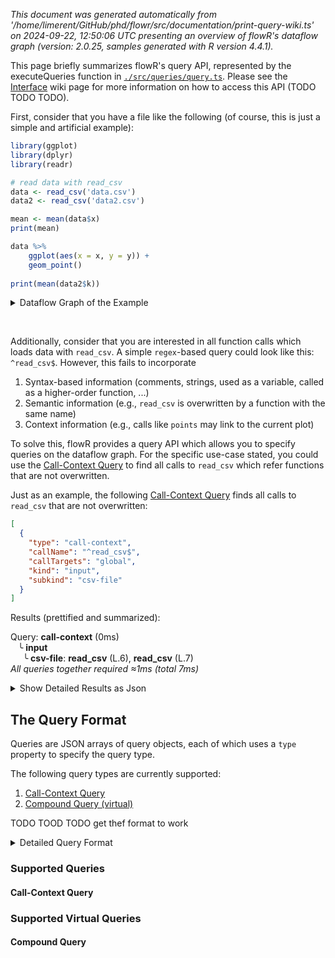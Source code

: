 _This document was generated automatically from '/home/limerent/GitHub/phd/flowr/src/documentation/print-query-wiki.ts' on 2024-09-22, 12:50:06 UTC presenting an overview of flowR's dataflow graph (version: 2.0.25, samples generated with R version 4.4.1)._

This page briefly summarizes flowR's query API, represented by the executeQueries function in [`./src/queries/query.ts`](https://github.com/flowr-analysis/flowr/tree/main/./src/queries/query.ts).
Please see the [Interface](https://github.com/flowr-analysis/flowr/wiki//Interface) wiki page for more information on how to access this API (TODO TODO TODO).

First, consider that you have a file like the following (of course, this is just a simple and artificial example):

```r
library(ggplot)
library(dplyr)
library(readr)

# read data with read_csv
data <- read_csv('data.csv')
data2 <- read_csv('data2.csv')

mean <- mean(data$x) 
print(mean)

data %>%
	ggplot(aes(x = x, y = y)) +
	geom_point()
	
print(mean(data2$k))
```

<details> <summary>Dataflow Graph of the Example</summary>



------------------------------------------

```mermaid
flowchart LR
    1{{"`#91;RSymbol#93; ggplot
      (1)
      *1.9-14*`"}}
    3[["`#91;RFunctionCall#93; library
      (3)
      *1.1-15*
    (1)`"]]
    5{{"`#91;RSymbol#93; dplyr
      (5)
      *2.9-13*`"}}
    7[["`#91;RFunctionCall#93; library
      (7)
      *2.1-14*
    (5)`"]]
    9{{"`#91;RSymbol#93; readr
      (9)
      *3.9-13*`"}}
    11[["`#91;RFunctionCall#93; library
      (11)
      *3.1-14*
    (9)`"]]
    14{{"`#91;RString#93; 'data.csv'
      (14)
      *6.18-27*`"}}
    16[["`#91;RFunctionCall#93; read#95;csv
      (16)
      *6.9-28*
    (14)`"]]
    12["`#91;RSymbol#93; data
      (12)
      *6.1-4*`"]
    17[["`#91;RBinaryOp#93; #60;#45;
      (17)
      *6.1-28*
    (12, 16)`"]]
    20{{"`#91;RString#93; 'data2.csv'
      (20)
      *7.19-29*`"}}
    %% Environment of 22 [level: 0]:
    %% Built-in
    %% 15----------------------------------------
    %%   data: {data (12, variable, def. @17)}
    22[["`#91;RFunctionCall#93; read#95;csv
      (22)
      *7.10-30*
    (20)`"]]
    18["`#91;RSymbol#93; data2
      (18)
      *7.1-5*`"]
    23[["`#91;RBinaryOp#93; #60;#45;
      (23)
      *7.1-30*
    (18, 22)`"]]
    26(["`#91;RSymbol#93; data
      (26)
      *9.14-17*`"])
    27{{"`#91;RSymbol#93; x
      (27)
      *9.14-19*`"}}
    29[["`#91;RAccess#93; $
      (29)
      *9.14-19*
    (26, 27)`"]]
    31[["`#91;RFunctionCall#93; mean
      (31)
      *9.9-20*
    (29)`"]]
    24["`#91;RSymbol#93; mean
      (24)
      *9.1-4*`"]
    32[["`#91;RBinaryOp#93; #60;#45;
      (32)
      *9.1-20*
    (24, 31)`"]]
    34(["`#91;RSymbol#93; mean
      (34)
      *10.7-10*`"])
    36[["`#91;RFunctionCall#93; print
      (36)
      *10.1-11*
    (34)`"]]
    38(["`#91;RSymbol#93; data
      (38)
      *12.1-4*`"])
    43(["`#91;RSymbol#93; x
      (43)
      *13.24*`"])
    44(["`#91;RArgument#93; x
      (44)
      *13.20*`"])
    46(["`#91;RSymbol#93; y
      (46)
      *13.31*`"])
    47(["`#91;RArgument#93; y
      (47)
      *13.27*`"])
    %% Environment of 48 [level: 0]:
    %% Built-in
    %% 37----------------------------------------
    %%   data:  {data (12, variable, def. @17)}
    %%   data2: {data2 (18, variable, def. @23)}
    %%   mean:  {mean (24, variable, def. @32)}
    48[["`#91;RFunctionCall#93; aes
      (48)
      *13.16-32*
    (x (44), y (47))`"]]
    %% Environment of 50 [level: 0]:
    %% Built-in
    %% 37----------------------------------------
    %%   data:  {data (12, variable, def. @17)}
    %%   data2: {data2 (18, variable, def. @23)}
    %%   mean:  {mean (24, variable, def. @32)}
    50[["`#91;RFunctionCall#93; ggplot
      (50)
      *13.9-33*
    (38, 48)`"]]
    52[["`#91;RFunctionCall#93; data %#62;%
	ggplot(aes(x = x, y = y))
      (52)
      *12.6-8*
    (38, 50)`"]]
    %% Environment of 54 [level: 0]:
    %% Built-in
    %% 47----------------------------------------
    %%   data:  {data (12, variable, def. @17)}
    %%   data2: {data2 (18, variable, def. @23)}
    %%   mean:  {mean (24, variable, def. @32)}
    54[["`#91;RFunctionCall#93; geom#95;point
      (54)
      *14.9-20*`"]]
    55[["`#91;RBinaryOp#93; #43;
      (55)
      *12.1-14.20*
    (52, 54)`"]]
    58(["`#91;RSymbol#93; data2
      (58)
      *16.12-16*`"])
    59{{"`#91;RSymbol#93; k
      (59)
      *16.12-18*`"}}
    61[["`#91;RAccess#93; $
      (61)
      *16.12-18*
    (58, 59)`"]]
    %% Environment of 63 [level: 0]:
    %% Built-in
    %% 48----------------------------------------
    %%   data:  {data (12, variable, def. @17)}
    %%   data2: {data2 (18, variable, def. @23)}
    %%   mean:  {mean (24, variable, def. @32)}
    63[["`#91;RFunctionCall#93; mean
      (63)
      *16.7-19*
    (61)`"]]
    65[["`#91;RFunctionCall#93; print
      (65)
      *16.1-20*
    (63)`"]]
    3 -->|"argument"| 1
    7 -->|"argument"| 5
    11 -->|"argument"| 9
    16 -->|"argument"| 14
    12 -->|"defined-by"| 16
    12 -->|"defined-by"| 17
    17 -->|"argument"| 16
    17 -->|"returns, argument"| 12
    22 -->|"argument"| 20
    18 -->|"defined-by"| 22
    18 -->|"defined-by"| 23
    23 -->|"argument"| 22
    23 -->|"returns, argument"| 18
    26 -->|"reads"| 12
    29 -->|"reads, returns, argument"| 26
    29 -->|"reads, argument"| 27
    31 -->|"reads, argument"| 29
    24 -->|"defined-by"| 31
    24 -->|"defined-by"| 32
    32 -->|"argument"| 31
    32 -->|"returns, argument"| 24
    34 -->|"reads"| 24
    36 -->|"reads, returns, argument"| 34
    38 -->|"reads"| 12
    44 -->|"reads"| 43
    47 -->|"reads"| 46
    48 -->|"reads"| 43
    48 -->|"argument"| 44
    48 -->|"reads"| 46
    48 -->|"argument"| 47
    50 -->|"reads, argument"| 48
    50 -->|"argument"| 38
    52 -->|"argument"| 38
    52 -->|"argument"| 50
    55 -->|"reads, argument"| 52
    55 -->|"reads, argument"| 54
    58 -->|"reads"| 18
    61 -->|"reads, returns, argument"| 58
    61 -->|"reads, argument"| 59
    63 -->|"reads"| 24
    63 -->|"argument"| 61
    65 -->|"reads, returns, argument"| 63
```
	
(The analysis required _16.82 ms_ (including parsing and normalization) within the generation environment.)

------------------------------------------

</details>

&nbsp;

Additionally, consider that you are interested in all function calls which loads data with `read_csv`.
A simple `regex`-based query could look like this: `^read_csv$`.
However, this fails to incorporate
 
1. Syntax-based information (comments, strings, used as a variable, called as a higher-order function, ...)
2. Semantic information (e.g., `read_csv` is overwritten by a function with the same name)
3. Context information (e.g., calls like `points` may link to the current plot)

To solve this, flowR provides a query API which allows you to specify queries on the dataflow graph.
For the specific use-case stated, you could use the [Call-Context Query](#call-context-query) to find all calls to `read_csv` which refer functions that are not overwritten.

Just as an example, the following [Call-Context Query](#call-context-query) finds all calls to `read_csv` that are not overwritten:



```json
[
  {
    "type": "call-context",
    "callName": "^read_csv$",
    "callTargets": "global",
    "kind": "input",
    "subkind": "csv-file"
  }
]
```

Results (prettified and summarized):

Query:&nbsp;**call-context**&nbsp;(0ms)\
&nbsp;&nbsp;&nbsp;╰&nbsp;**input**\
&nbsp;&nbsp;&nbsp;&nbsp;&nbsp;╰&nbsp;**csv-file**:&nbsp;**read_csv**&nbsp;(L.6),&nbsp;**read_csv**&nbsp;(L.7)\
_All&nbsp;queries&nbsp;together&nbsp;required&nbsp;≈1ms&nbsp;(total&nbsp;7ms)_


<details> <summary>Show Detailed Results as Json</summary>

The analysis required _6.96 ms_ (including parsing and normalization and the query) within the generation environment.	

In general, the JSON contains the Ids of the nodes in question as they are present in the normalized AST or the dataflow graph of flowR.
Please consult the [Interface](https://github.com/flowr-analysis/flowr/wiki//Interface) wiki page for more information on how to get those.

```json
{
  "call-context": {
    ".meta": {
      "timing": 0
    },
    "kinds": {
      "input": {
        "subkinds": {
          "csv-file": [
            {
              "id": 16,
              "calls": []
            },
            {
              "id": 22,
              "calls": []
            }
          ]
        }
      }
    }
  },
  ".meta": {
    "timing": 1
  }
}
```



</details>

	

## The Query Format

Queries are JSON arrays of query objects, each of which uses a `type` property to specify the query type.
	
The following query types are currently supported:


1. [Call-Context Query](#call-context-query)	
2. [Compound Query (virtual)](#compound-query)

TODO TOOD TODO get thef format to work


<details>


<summary>Detailed Query Format</summary>

- **.** array 

</details>

### Supported Queries

#### Call-Context Query

### Supported Virtual Queries

#### Compound Query





